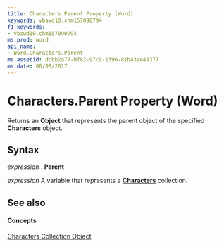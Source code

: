 ```yaml
---
title: Characters.Parent Property (Word)
keywords: vbawd10.chm157090794
f1_keywords:
- vbawd10.chm157090794
ms.prod: word
api_name:
- Word.Characters.Parent
ms.assetid: dcbb2a77-bf82-97c9-1396-81b43ae49377
ms.date: 06/08/2017
---
```



# Characters.Parent Property (Word)

Returns an  **Object** that represents the parent object of the specified **Characters** object.


## Syntax

 _expression_ . **Parent**

 _expression_ A variable that represents a **[Characters](Word.characters.md)** collection.


## See also


#### Concepts


[Characters Collection Object](Word.characters.md)

